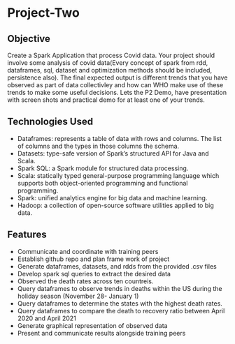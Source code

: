 # Project-Two

## Objective

Create a Spark Application that process Covid data. Your project  should involve some analysis of covid data(Every concept of spark from rdd, dataframes, sql, dataset and optimization methods should be included, persistence also).  The final expected output is different trends that you have observed as part of data collectivley and how can WHO make use of these trends to make some useful decisions.  Lets the P2 Demo, have presentation with screen shots and practical demo for at least one of your trends.

## Technologies Used

* Dataframes: represents a table of data with rows and columns. The list of columns and the types in those columns the schema. 
* Datasets: type-safe version of Spark’s structured API for Java and Scala. 
* Spark SQL: a Spark module for structured data processing.
* Scala:  statically typed general-purpose programming language which supports both object-oriented programming and functional programming. 
* Spark: unified analytics engine for big data and machine learning. 
* Hadoop: a collection of open-source software utilities applied to big data.

    
## Features 
* Communicate and coordinate with training peers
* Establish github repo and plan frame work of project
* Generate dataframes, datasets, and rdds from the provided .csv files
* Develop spark sql queries to extract the desired data
* Observed the death rates across ten countreis.
* Query dataframes to observe trends in deaths within the US during the holiday season (November 28- January 1)
* Query dataframes to determine the states with the highest death rates.
* Query dataframes to compare the death to recovery ratio between April 2020 and April 2021
* Generate graphical representation of observed data
*  Present and communicate results alongside training peers

